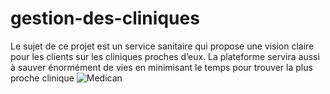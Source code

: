 # gestion-des-cliniques
Le sujet de ce projet est un service sanitaire qui propose une vision claire pour les clients sur les cliniques proches d’eux. La plateforme servira aussi à sauver énormément de vies en minimisant le temps pour trouver la plus proche clinique
![Medican](https://user-images.githubusercontent.com/83608212/163846030-8bbcefbd-8461-4e69-b805-e3d8bceb9d8e.png)
